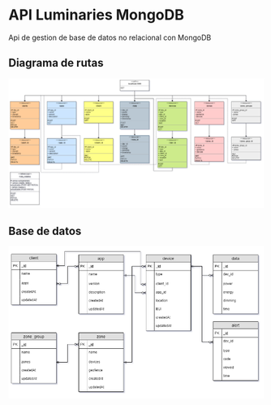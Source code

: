 # API Luminaries MongoDB
Api de gestion de base de datos no relacional con MongoDB

## Diagrama de rutas
![Diagrama](docs/diagrams/Routes-Diagram.png)

## Base de datos
![Diagrama](docs/diagrams/DB-Diagram.png)